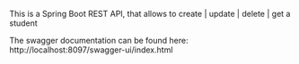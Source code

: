 This is a Spring Boot REST API, that allows to create | update | delete | get a student

The swagger documentation can be found here:
http://localhost:8097/swagger-ui/index.html
